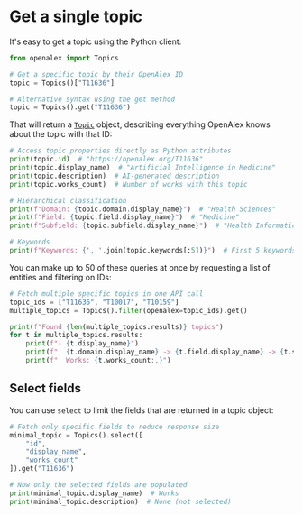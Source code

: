# Get a single topic

It's easy to get a topic using the Python client:

```python
from openalex import Topics

# Get a specific topic by their OpenAlex ID
topic = Topics()["T11636"]

# Alternative syntax using the get method
topic = Topics().get("T11636")
```

That will return a [`Topic`](topic-object.md) object, describing everything OpenAlex knows about the topic with that ID:

```python
# Access topic properties directly as Python attributes
print(topic.id)  # "https://openalex.org/T11636"
print(topic.display_name)  # "Artificial Intelligence in Medicine"
print(topic.description)  # AI-generated description
print(topic.works_count)  # Number of works with this topic

# Hierarchical classification
print(f"Domain: {topic.domain.display_name}")  # "Health Sciences"
print(f"Field: {topic.field.display_name}")  # "Medicine"
print(f"Subfield: {topic.subfield.display_name}")  # "Health Informatics"

# Keywords
print(f"Keywords: {', '.join(topic.keywords[:5])}")  # First 5 keywords
```

You can make up to 50 of these queries at once by requesting a list of entities and filtering on IDs:

```python
# Fetch multiple specific topics in one API call
topic_ids = ["T11636", "T10017", "T10159"]
multiple_topics = Topics().filter(openalex=topic_ids).get()

print(f"Found {len(multiple_topics.results)} topics")
for t in multiple_topics.results:
    print(f"- {t.display_name}")
    print(f"  {t.domain.display_name} -> {t.field.display_name} -> {t.subfield.display_name}")
    print(f"  Works: {t.works_count:,}")
```

## Select fields

You can use `select` to limit the fields that are returned in a topic object:

```python
# Fetch only specific fields to reduce response size
minimal_topic = Topics().select([
    "id",
    "display_name",
    "works_count"
]).get("T11636")

# Now only the selected fields are populated
print(minimal_topic.display_name)  # Works
print(minimal_topic.description)  # None (not selected)
```

